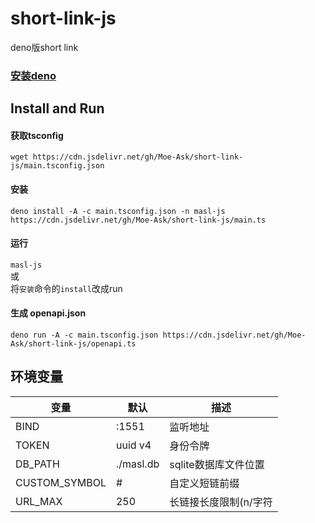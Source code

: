 # short-link-js
deno版short link

### [安装deno](https://deno.land/manual/getting_started/installation)

## Install and Run
#### 获取tsconfig  
`wget https://cdn.jsdelivr.net/gh/Moe-Ask/short-link-js/main.tsconfig.json`

#### 安装  
```
deno install -A -c main.tsconfig.json -n masl-js https://cdn.jsdelivr.net/gh/Moe-Ask/short-link-js/main.ts
```

#### 运行
`masl-js`  
或  
将`安装`命令的`install`改成run

#### 生成 openapi.json
`deno run -A -c main.tsconfig.json https://cdn.jsdelivr.net/gh/Moe-Ask/short-link-js/openapi.ts`

## 环境变量

| 变量 | 默认 | 描述 |
|---|---|---|
| BIND | :1551 | 监听地址 |
| TOKEN | uuid v4| 身份令牌 |
| DB_PATH | ./masl.db | sqlite数据库文件位置 |
| CUSTOM_SYMBOL | # | 自定义短链前缀 |
| URL_MAX | 250 | 长链接长度限制(n/字符 |
